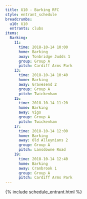 ```yaml
---
title: U10 - Barking RFC
style: entrant_schedule
breadcrumbs:
  u10: U10
  entrants: clubs
items:
  Barking:
    11:
      time: 2018-10-14 10:00
      home: Barking
      away: Tonbridge Judds 1
      group: Group A
      pitch: Cardiff Arms Park
    13:
      time: 2018-10-14 10:40
      home: Barking
      away: Gravesend 2
      group: Group A
      pitch: Twickenham
    15:
      time: 2018-10-14 11:20
      home: Barking
      away: Vigo
      group: Group A
      pitch: Twickenham
    17:
      time: 2018-10-14 12:00
      home: Barking
      away: Old Alleynians 2
      group: Group A
      pitch: Lansdowne Road
    19:
      time: 2018-10-14 12:40
      home: Barking
      away: Cranbrook 1
      group: Group A
      pitch: Cardiff Arms Park
---
```


{% include schedule_entrant.html %}

